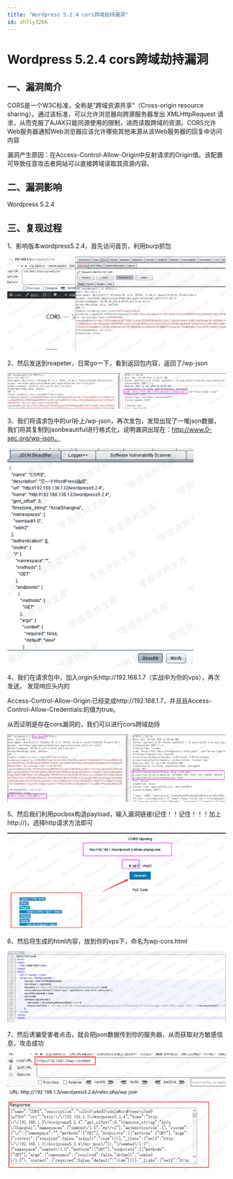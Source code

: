 ```yaml
---
title: "Wordpress 5.2.4 cors跨域劫持漏洞"
id: zhfly3266
---
```


# Wordpress 5.2.4 cors跨域劫持漏洞

## 一、漏洞简介

CORS是一个W3C标准，全称是”跨域资源共享”（Cross-origin resource sharing）。通过该标准，可以允许浏览器向跨源服务器发出 XMLHttpRequest 请求，从而克服了AJAX只能同源使用的限制，进而读取跨域的资源。CORS允许Web服务器通知Web浏览器应该允许哪些其他来源从该Web服务器的回复中访问内容

漏洞产生原因：在Access-Control-Allow-Origin中反射请求的Origin值。该配置可导致任意攻击者网站可以直接跨域读取其资源内容。

## 二、漏洞影响

Wordpress 5.2.4

## 三、复现过程

1、影响版本wordpress5.2.4，首先访问首页，利用burp抓包

![image](../img/c4f566f5d465123df86be63cdd62fe49.png)

2、然后发送到reapeter，日常go一下，看到返回包内容，返回了/wp-json

![image](../img/fc5494414a830a7bf109349525ee15b3.png)

3、我们将请求包中的url补上/wp-json，再次发包，发现出现了一堆json数据，我们将其复制到jsonbeautiful进行格式化，说明漏洞出现在：http://www.0-sec.org/wp-json，

![image](../img/071d7ee78f79082aed0c2c626abf75aa.png)

4、我们在请求包中，加入orgin头http://192.168.1.7（实战中为你的vps），再次发送， 发现响应头内的

Access-Control-Allow-Origin:已经变成http://192.168.1.7，并且且Access-Control-Allow-Credentials:的值为true。

从而证明是存在cors漏洞的，我们可以进行cors跨域劫持

![image](../img/53ac715336129dbba786c3c776ec7460.png)

5、然后我们利用pocbox构造payload，输入漏洞链接(记住！！记住！！！加上http://)，选择http请求方法即可

![image](../img/58fdfba8f92c84398e162f785c0f1d09.png)

6、然后将生成的html内容，放到你的vps下，命名为wp-cors.html

![image](../img/e78a480c694ec3cf3ebfdaf4472ab135.png)

7、然后诱骗受害者点击，就会把json数据传到你的服务器，从而获取对方敏感信息，攻击成功

![image](../img/6e5d290e2cb5f59e80e2218f315b17bf.png)